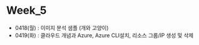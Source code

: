 # Week_5
- 0418(월) : 이미지 분석 샘플 (개와 고양이)<br>
- 0419(화) : 클라우드 개념과 Azure, Azure CLI설치, 리소스 그룹/IP 생성 및 삭제<br>
